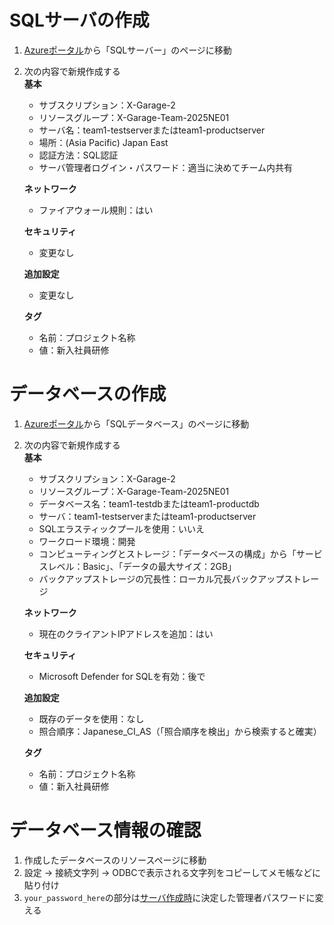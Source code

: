 # SQLサーバの作成
1. [Azureポータル](https://portal.azure.com/)から「SQLサーバー」のページに移動
<a id="server_setting"></a>
2. 次の内容で新規作成する<br>
   **基本**
   - サブスクリプション：X-Garage-2
   - リソースグループ：X-Garage-Team-2025NE01
   - サーバ名：team1-testserverまたはteam1-productserver
   - 場所：(Asia Pacific) Japan East
   - 認証方法：SQL認証
   - サーバ管理者ログイン・パスワード：適当に決めてチーム内共有

   **ネットワーク**
   - ファイアウォール規則：はい

   **セキュリティ**
   - 変更なし

   **追加設定**
   - 変更なし

   **タグ**
   - 名前：プロジェクト名称
   - 値：新入社員研修

# データベースの作成
1. [Azureポータル](https://portal.azure.com/)から「SQLデータベース」のページに移動
2. 次の内容で新規作成する<br>
   **基本**
   - サブスクリプション：X-Garage-2
   - リソースグループ：X-Garage-Team-2025NE01
   - データベース名：team1-testdbまたはteam1-productdb
   - サーバ：team1-testserverまたはteam1-productserver
   - SQLエラスティックプールを使用：いいえ
   - ワークロード環境：開発
   - コンピューティングとストレージ：「データベースの構成」から「サービスレベル：Basic」、「データの最大サイズ：2GB」
   - バックアップストレージの冗長性：ローカル冗長バックアップストレージ

   **ネットワーク**
   - 現在のクライアントIPアドレスを追加：はい

   **セキュリティ**
   - Microsoft Defender for SQLを有効：後で

   **追加設定**
   - 既存のデータを使用：なし
   - 照合順序：Japanese_CI_AS（「照合順序を検出」から検索すると確実）

   **タグ**
   - 名前：プロジェクト名称
   - 値：新入社員研修

<a id="get_db_string"></a>
# データベース情報の確認
1. 作成したデータベースのリソースページに移動
2. 設定 -> 接続文字列 -> ODBCで表示される文字列をコピーしてメモ帳などに貼り付け
3. `your_password_here`の部分は[サーバ作成時](#server_setting)に決定した管理者パスワードに変える
